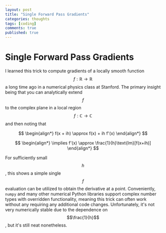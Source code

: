 ```yaml
---
layout: post
title: "Single Forward Pass Gradients"
categories: thoughts
tags: [coding]
comments: true
published: true
---
```


# Single Forward Pass Gradients

I learned this trick to compute gradients of a locally smooth function $$f: \mathbb{R} \to \mathbb{R}$$ a long time ago in a numerical physics class at Stanford. 
The primary insight being that you can analytically extend $$f$$ to the complex plane in a local region $$f:\mathbb{C}\to\mathbb{C}$$ and then noting that 

$$
\begin{align*}
f(x + ih) \approx f(x) + ih f'(x)
\end{align*}
$$

$$
\begin{align*}
\implies f'(x) \approx \frac{1}{h}\text{Im}[f(x+ih)]
\end{align*}
$$

For sufficiently small $$h$$, this shows a simple single $$f$$ evaluation can be utilized to obtain the derivative at a point. Conveniently, `numpy` and many other
numerical Python libraries support complex number types with overridden functionality, meaning this trick can often work without any requiring any additional
code changes. Unfortunately, it's not very numerically stable due to the dependence on $$\frac{1}{h}$$, but it's still neat nonetheless.



